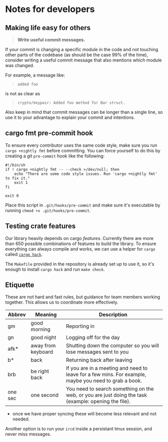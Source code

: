 Notes for developers
====================

## Making life easy for others

> **Write useful commit messages.**

If your commit is changing a specific module in the code and not
touching other parts of the codebase (as should be the case 99% of the
time), consider writing a useful commit message that also mentions
which module was changed.

For example, a message like:

> `added foo`

is not as clear as

> `crypto/keypair: Added foo method for Bar struct.`

Also keep in mind that commit messages can be longer than a single
line, so use it to your advantage to explain your commit and
intentions.


## cargo fmt pre-commit hook

To ensure every contributor uses the same code style, make sure
you run `cargo +nightly fmt` before committing. You can force yourself
to do this by creating a git `pre-commit` hook like the following:

```shell
#!/bin/sh
if ! cargo +nightly fmt -- --check >/dev/null; then
    echo "There are some code style issues. Run 'cargo +nightly fmt' to fix it."
    exit 1
fi

exit 0
```

Place this script in `.git/hooks/pre-commit` and make sure it's
executable by running `chmod +x .git/hooks/pre-commit`.


## Testing crate features

Our library heavily depends on cargo _features_. Currently
there are more than 650 possible combinations of features to
build the library.  To ensure everything can always compile
and works, we can use a helper for `cargo` called
[`cargo hack`](https://github.com/taiki-e/cargo-hack).

The `Makefile` provided in the repository is already set up to use it,
so it's enough to install `cargo hack` and run `make check`.

## Etiquette

These are not hard and fast rules, but guidance for team members working together.
This allows us to coordinate more effectively.

| Abbrev  | Meaning            | Description                                                                                           |
|---------|--------------------|-------------------------------------------------------------------------------------------------------|
| gm      | good morning       | Reporting in                                                                                          |
| gn      | good night         | Logging off for the day                                                                               |
| afk*    | away from keyboard | Shutting down the computer so you will lose messages sent to you                                      |
| b*      | back               | Returning back after leaving                                                                          |
| brb     | be right back      | If you are in a meeting and need to leave for a few mins. For example, maybe you need to grab a book. |
| one sec | one second         | You need to search something on the web, or you are just doing the task (example: opening the file).  |

* once we have proper syncing these will become less relevant and not needed.

Another option is to run your `ircd` inside a persistant tmux session, and never miss messages.

